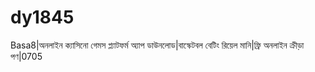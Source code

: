 # dy1845
Basa8|অনলাইন ক্যাসিনো গেমস প্ল্যাটফর্ম অ্যাপ ডাউনলোড|বাস্কেটবল বেটিং রিয়েল মানি|ফ্রি অনলাইন ক্রীড়া পণ|0705   
